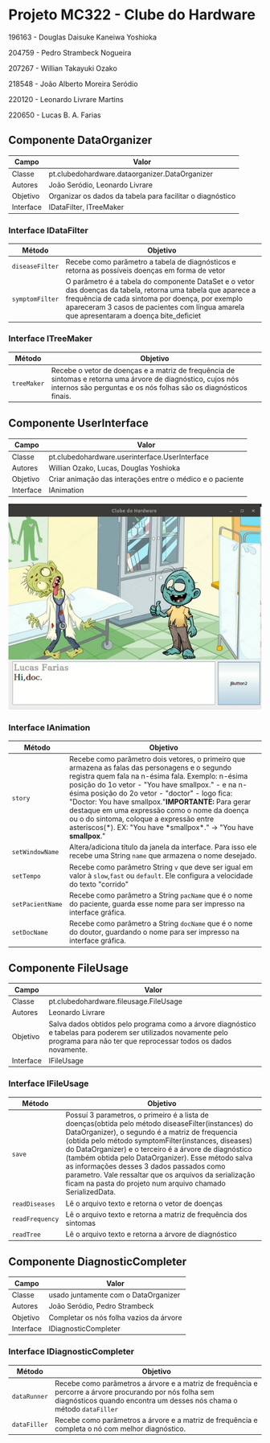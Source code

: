 # Projeto MC322 - Clube do Hardware
196163 - Douglas Daisuke Kaneiwa Yoshioka

204759 - Pedro Strambeck Nogueira 

207267 - Willian Takayuki Ozako

218548 - João Alberto Moreira Seródio

220120 - Leonardo Livrare Martins

220650 - Lucas B. A. Farias

## Componente DataOrganizer
|Campo | Valor|
|------|--------|
|Classe|pt.clubedohardware.dataorganizer.DataOrganizer|
|Autores|João Seródio, Leonardo Livrare|
|Objetivo|Organizar os dados da tabela para facilitar o diagnóstico|
|Interface|IDataFilter, ITreeMaker|


### Interface IDataFilter
|Método| Objetivo|
|------|--------|
|`diseaseFilter`|Recebe como parâmetro a tabela de diagnósticos e retorna as possíveis doenças em forma de vetor|
|`symptomFilter`|O parâmetro é a tabela do componente DataSet e o vetor das doenças da tabela, retorna uma tabela que aparece a frequência de cada sintoma por doença, por exemplo apareceram 3 casos de pacientes com língua amarela que apresentaram a doença bite_deficiet |


### Interface ITreeMaker
|Método| Objetivo|
|------|--------|
|`treeMaker`|Recebe o vetor de doenças e a matriz de frequência de sintomas e retorna uma árvore de diagnóstico, cujos nós internos são perguntas e os nós folhas são os diagnósticos finais.|



## Componente UserInterface
|Campo | Valor|
|------|--------|
|Classe|pt.clubedohardware.userinterface.UserInterface|
|Autores|Willian Ozako, Lucas, Douglas Yoshioka|
|Objetivo|Criar animação das interações entre o médico e o paciente|
|Interface|IAnimation|

![](ezgif.com-video-to-gif(1).gif)

### Interface IAnimation
|Método| Objetivo|
|------|--------|
|`story`|Recebe como parâmetro dois vetores, o primeiro que armazena as falas das personagens e o segundo registra quem fala na n-ésima fala. Exemplo: n-ésima posição do 1o vetor - "You have smallpox." - e na n-ésima posição do 2o vetor - "doctor" - logo fica: "Doctor: You have smallpox."**IMPORTANTE:** Para gerar destaque em uma expressão como o nome da doença ou o do sintoma, coloque a expressão entre asteriscos(*). EX: "You have \*smallpox\*." -> "You have **smallpox**." |
|`setWindowName`| Altera/adiciona título da janela da interface. Para isso ele recebe uma String `name` que armazena o nome desejado. |
|`setTempo`|Recebe como parâmetro String `v` que deve ser igual em valor à `slow`,`fast` ou  `default`. Ele configura a velocidade do texto "corrido"|
|`setPacientName`|Recebe como parâmetro a String `pacName` que é o nome do paciente, guarda esse nome para ser impresso na interface gráfica. |
|`setDocName`|Recebe como parâmetro a String `docName` que é o nome do doutor, guardando o nome para ser impresso na interface gráfica. |



## Componente FileUsage
|Campo | Valor|
|------|--------|
|Classe|pt.clubedohardware.fileusage.FileUsage|
|Autores|Leonardo Livrare|
|Objetivo|Salva dados obtidos pelo programa como a árvore diagnóstico e tabelas para poderem ser utilizados novamente pelo programa para não ter que reprocessar todos os dados novamente.|
|Interface|IFileUsage|


### Interface IFileUsage
|Método| Objetivo|
|------|--------|
|`save`| Possuí 3 parametros, o primeiro é a lista de doenças(obtida pelo método diseaseFilter(instances) do DataOrganizer), o segundo é a matriz de frequencia (obtida pelo método symptomFilter(instances, diseases) do DataOrganizer) e o terceiro é a árvore de diagnóstico (também obtida pelo DataOrganizer). Esse método salva as informações desses 3 dados passados como parametro. Vale ressaltar que os arquivos da serialização ficam na pasta do projeto num arquivo chamado SerializedData. |
|`readDiseases`| Lê o arquivo texto e retorna o vetor de doenças |
|`readFrequency`| Lê o arquivo texto e retorna a matriz de frequência dos sintomas|
|`readTree`| Lê o arquivo texto e retorna a árvore de diagnóstico|



## Componente DiagnosticCompleter
|Campo | Valor|
|------|--------|
|Classe|usado juntamente com o DataOrganizer|
|Autores|João Seródio, Pedro Strambeck|
|Objetivo|Completar os nós folha vazios da árvore|
|Interface|IDiagnosticCompleter|


### Interface IDiagnosticCompleter
|Método| Objetivo|
|------|--------|
|`dataRunner`| Recebe como parâmetros a árvore e a matriz de frequência e percorre a árvore procurando por nós folha sem diagnósticos quando encontra um desses nós chama o método `dataFiller`|
|`dataFiller`|  Recebe como parâmetros a árvore e a matriz de frequência e completa o nó com melhor diagnóstico. |
